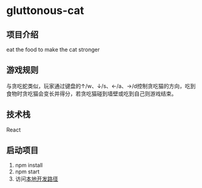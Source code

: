 # gluttonous-cat

## 项目介绍

eat the food to make the cat stronger

## 游戏规则

与贪吃蛇类似，玩家通过键盘的↑/w、↓/s、←/a、→/d控制贪吃猫的方向，吃到食物时贪吃猫会变长并得分，若贪吃猫碰到墙壁或吃到自己则游戏结束。

## 技术栈

React

## 启动项目

1. npm install
2. npm start
3. 访问[本地开发路径](http://localhost:3000/)
